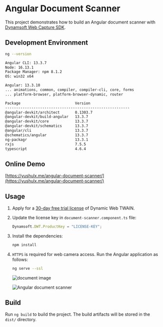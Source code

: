 # Angular Document Scanner

This project demonstrates how to build an Angular document scanner with [Dynamsoft Web Capture SDK](https://www.dynamsoft.com/web-twain/features/mobile-web-capture-sdk/).

## Development Environment

```bash
ng --version

Angular CLI: 13.3.7
Node: 16.13.1
Package Manager: npm 8.1.2
OS: win32 x64

Angular: 13.3.10
... animations, common, compiler, compiler-cli, core, forms
... platform-browser, platform-browser-dynamic, router

Package                         Version
---------------------------------------------------------
@angular-devkit/architect       0.1303.7
@angular-devkit/build-angular   13.3.7
@angular-devkit/core            13.3.7
@angular-devkit/schematics      13.3.7
@angular/cli                    13.3.7
@schematics/angular             13.3.7
ng-packagr                      13.3.1
rxjs                            7.5.5
typescript                      4.6.4

```

## Online Demo
[https://yushulx.me/angular-document-scanner/](https://yushulx.me/angular-document-scanner/)


## Usage
1. Apply for a [30-day free trial license](https://www.dynamsoft.com/customer/license/trialLicense?product=dwt) of Dynamic Web TWAIN.
2. Update the license key in `document-scanner.component.ts` file:
    
    ```typescript
    Dynamsoft.DWT.ProductKey = "LICENSE-KEY";
    ```
3. Install the dependencies:
    
    ```bash
    npm install
    ```

4. `HTTPS` is required for web camera access. Run the Angular application as follows:
    
    ```bash
    ng serve --ssl
    ```
    
    ![document image ](https://www.dynamsoft.com/codepool/img/2022/06/document-image.png)
    
    ![Angular document scanner](https://www.dynamsoft.com/codepool/img/2022/06/angular-document-scanner-desktop-browser.png)

## Build

Run `ng build` to build the project. The build artifacts will be stored in the `dist/` directory.

